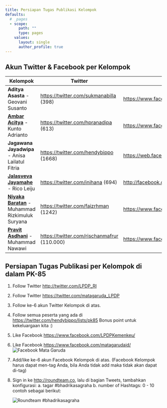 ```yaml
---
title: Persiapan Tugas Publikasi Kelompok
defaults:
  # _pages
  - scope:
      path: ""
      type: pages
    values:
      layout: single
      author_profile: true
---
```


## Akun Twitter & Facebook per Kelompok

| Kelompok                                                                                                | Twitter                                     | Facebook                                 |
|---------------------------------------------------------------------------------------------------------|---------------------------------------------|------------------------------------------|
| **Aditya Asasta** - Geovani Susanto                                                                     | https://twitter.com/sukmanabilla (398)      | https://www.facebook.com/Dimensi.zig.zag |
| **[Ambar Acitya](https://telegram.me/joinchat/CWpfNEDsYxcoy6EDKnqUCg)** - Kunto Adrianto                | https://twitter.com/hpranadipa (613)        | https://www.facebook.com/pranadipa       |
| **Jagawana Jayadwipa** - Anisa Lailatul Fitria                                                          | https://twitter.com/hendybippo (1668)       | https://web.facebook.com/ceefour         |
| **[Jalasveva Jayamahe](https://telegram.me/joinchat/B93Nqz8gS7Dpsce-PgOjow)** - Rico Leiju              | https://twitter.com/inihana (694)           | http://facebook.com/hanaftrn             |
| **[Niyaka Baratan](https://telegram.me/joinchat/CzeYYkBfol_yweXMJjcIBw)** - Muhammad Rizkimuluk Suryana | https://twitter.com/faizrhman (1242)        | https://www.facebook.com/faizz.rahman    |
| **[Pravit Asdhani](https://telegram.me/joinchat/EFEq1Qqm3QrJleOwtGMQCw)** - Muhammad Nawawi             | https://twitter.com/rischanmafrur (110.000) | https://www.facebook.com/mafrur          |

## Persiapan Tugas Publikasi per Kelompok di dalam PK-85

1.	Follow Twitter http://twitter.com/LPDP_RI
2.	Follow Twitter https://twitter.com/matagaruda_LPDP
3.	Follow ke-6 akun Twitter Kelompok di atas.
4.	Follow semua peserta yang ada di https://twitter.com/hendybippo/lists/pk85
    Bonus point untuk kekeluargaan kita :) 
5.	Like Facebook https://www.facebook.com/LPDPKemenkeu/
6.	Like Facebook https://www.facebook.com/matagarudaid/
    ![Facebook Mata Garuda](fb-matagaruda.jpg)
7.	Add/like ke-6 akun Facebook Kelompok di atas.
    (Facebook Kelompok harus dapat men-tag Anda, bila Anda tidak add maka tidak akan dapat di-tag)

8.	Sign in ke http://roundteam.co, lalu di bagian Tweets, tambahkan konfigurasi:
    a.	tagar #bhadrikasagraha
    b.	number of Hashtags: 0 - 10
    contoh sebagai berikut:

    ![Roundteam #bhadrikasagraha](pk85/roundteam-pk85.jpg)
